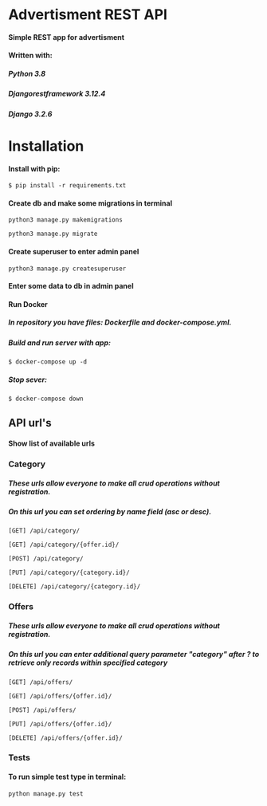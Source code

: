 # Advertisment REST API

#### Simple REST app for advertisment

#### Written with:
##### Python 3.8
##### Djangorestframework 3.12.4
##### Django 3.2.6

# Installation

#### Install with pip:

`$ pip install -r requirements.txt`


#### Create db and make some migrations in terminal

`python3 manage.py makemigrations`

`python3 manage.py migrate`

#### Create superuser to enter admin panel

`python3 manage.py createsuperuser`

#### Enter some data to db in admin panel

#### Run Docker

##### In repository you have files: Dockerfile and docker-compose.yml.

##### Build and run server with app:

`$ docker-compose up -d`

##### Stop sever:

`$ docker-compose down`

## API url's 
#### Show list of available urls

### Category

##### These urls allow everyone to make all crud operations without registration. 
##### On this url you can set ordering by name field (asc or desc).

`[GET] /api/category/`

`[GET] /api/category/{offer.id}/`

`[POST] /api/category/`

`[PUT] /api/category/{category.id}/`

`[DELETE] /api/category/{category.id}/`

### Offers

##### These urls allow everyone to make all crud operations without registration. 
##### On this url you can enter additional query parameter "category" after ? to retrieve only records within specified category

`[GET] /api/offers/`

`[GET] /api/offers/{offer.id}/`

`[POST] /api/offers/`

`[PUT] /api/offers/{offer.id}/`

`[DELETE] /api/offers/{offer.id}/`

### Tests
#### To run simple test type in terminal:

`python manage.py test`